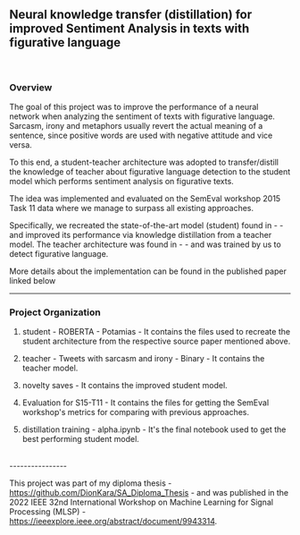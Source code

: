 ## Neural knowledge transfer (distillation) for improved Sentiment Analysis in texts with figurative language

</br>

### Overview

The goal of this project was to improve the performance of a neural network when analyzing the sentiment of texts with figurative language. Sarcasm, irony and metaphors usually revert the actual meaning of a sentence, since positive words are used with negative attitude and vice versa.

To this end, a student-teacher architecture was adopted to transfer/distill the knowledge of teacher about figurative language detection to the student model which performs sentiment analysis on figurative texts.

The idea was implemented and evaluated on the SemEval workshop 2015 Task 11 data where we manage to surpass all existing approaches.

Specifically, we recreated the state-of-the-art model (student) found in - - and improved its performance via knowledge distillation from a teacher model. The teacher architecture was found in - - and was trained by us to detect figurative language.

More details about the implementation can be found in the published paper linked below 


------------

### Project Organization

1. student - ROBERTA - Potamias - It contains the files used to recreate the student architecture from the respective source paper mentioned above.

2. teacher - Tweets with sarcasm and irony - Binary - It contains the teacher model.

3. novelty saves - It contains the improved student model.

4. Evaluation for S15-T11 - It contains the files for getting the SemEval workshop's metrics for comparing with previous approaches.

5. distillation training - alpha.ipynb - It's the final notebook used to get the best performing student model.


</br>
----------------

This project was part of my diploma thesis - https://github.com/DionKara/SA_Diploma_Thesis - and was published in the 2022 IEEE 32nd International Workshop on Machine Learning for Signal Processing (MLSP) - https://ieeexplore.ieee.org/abstract/document/9943314.




